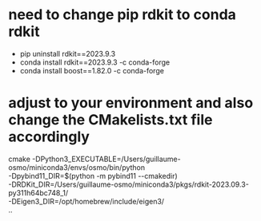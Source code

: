 
# need to change pip rdkit to conda rdkit
- pip uninstall rdkit==2023.9.3 
- conda install rdkit==2023.9.3 -c conda-forge
- conda install boost==1.82.0 -c conda-forge

# adjust to your environment and also change the CMakelists.txt file accordingly
cmake -DPython3_EXECUTABLE=/Users/guillaume-osmo/miniconda3/envs/osmo/bin/python \
      -Dpybind11_DIR=$(python -m pybind11 --cmakedir) \
      -DRDKit_DIR=/Users/guillaume-osmo/miniconda3/pkgs/rdkit-2023.09.3-py311h64bc748_1/ \
      -DEigen3_DIR=/opt/homebrew/include/eigen3/  \
      ..




